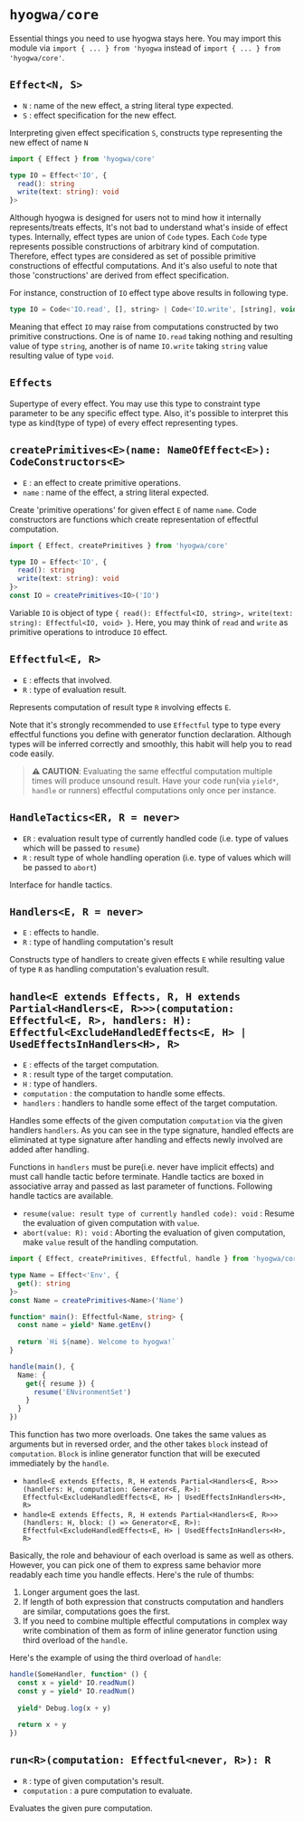 # `hyogwa/core`

Essential things you need to use hyogwa stays here. You may import this module via 
`import { ... } from 'hyogwa` instead of `import { ... } from 'hyogwa/core'`.

## `Effect<N, S>`

- `N` : name of the new effect, a string literal type expected.
- `S` : effect specification for the new effect.

Interpreting given effect specification `S`, constructs type representing the new effect of name `N`

```typescript
import { Effect } from 'hyogwa/core'

type IO = Effect<'IO', {
  read(): string
  write(text: string): void
}>
```

Although hyogwa is designed for users not to mind how it internally represents/treats effects, It's not bad to 
understand what's inside of effect types. Internally, effect types are union of `Code` types. Each `Code` type represents
possible constructions of arbitrary kind of computation. Therefore, effect types are considered as set of possible
primitive constructions of effectful computations. And it's also useful to note that those 'constructions' are derived 
from effect specification.

For instance, construction of `IO` effect type above results in following type.

```typescript
type IO = Code<'IO.read', [], string> | Code<'IO.write', [string], void>
```

Meaning that effect `IO` may raise from computations constructed by two primitive constructions. One is of name `IO.read` taking nothing and resulting value of 
type `string`, another is of name `IO.write` taking `string` value resulting value of type `void`.

## `Effects`

Supertype of every effect. You may use this type to constraint type parameter to be any specific effect type.
Also, it's possible to interpret this type as kind(type of type) of every effect representing types.

## `createPrimitives<E>(name: NameOfEffect<E>): CodeConstructors<E>`

- `E` : an effect to create primitive operations.
- `name` : name of the effect, a string literal expected.

Create 'primitive operations' for given effect `E` of name `name`. Code constructors are functions which create 
representation of effectful computation.

```typescript
import { Effect, createPrimitives } from 'hyogwa/core'

type IO = Effect<'IO', {
  read(): string
  write(text: string): void
}>
const IO = createPrimitives<IO>('IO')
```

Variable `IO` is object of type `{ read(): Effectful<IO, string>, write(text: string): Effectful<IO, void> }`. Here,
you may think of `read` and `write` as primitive operations to introduce `IO` effect.

## `Effectful<E, R>`

- `E` : effects that involved.
- `R` : type of evaluation result.

Represents computation of result type `R` involving effects `E`.

Note that it's strongly recommended to use `Effectful` type to type every effectful functions you define with generator 
function declaration. Although types will be inferred correctly and smoothly, this habit will help you to read code easily.

> **⚠️ CAUTION**: Evaluating the same effectful computation multiple times will produce unsound result. Have your code 
> run(via `yield*`, `handle` or runners) effectful computations only once per instance.

## `HandleTactics<ER, R = never>`

- `ER` : evaluation result type of currently handled code (i.e. type of values which will be passed to `resume`)
- `R` : result type of whole handling operation (i.e. type of values which will be passed to `abort`)

Interface for handle tactics.

## `Handlers<E, R = never>`

- `E` : effects to handle.
- `R` : type of handling computation's result

Constructs type of handlers to create given effects `E` while resulting value of type `R` as handling computation's 
evaluation result.

## `handle<E extends Effects, R, H extends Partial<Handlers<E, R>>>(computation: Effectful<E, R>, handlers: H): Effectful<ExcludeHandledEffects<E, H> | UsedEffectsInHandlers<H>, R>`

- `E` : effects of the target computation.
- `R` : result type of the target computation.
- `H` : type of handlers.
- `computation` : the computation to handle some effects.
- `handlers` : handlers to handle some effect of the target computation.

Handles some effects of the given computation `computation` via the given handlers `handlers`. As you can see in the 
type signature, handled effects are eliminated at type signature after handling and effects newly involved are added 
after handling.

Functions in `handlers` must be pure(i.e. never have implicit effects) and must call handle tactic before terminate. Handle tactics are boxed in associative array and passed
as last parameter of functions. Following handle tactics are available.

- `resume(value: result type of currently handled code): void` : Resume the evaluation of given computation with `value`.
- `abort(value: R): void` : Aborting the evaluation of given computation, make `value` result of the handling computation.

```typescript
import { Effect, createPrimitives, Effectful, handle } from 'hyogwa/core'

type Name = Effect<'Env', {
  get(): string
}>
const Name = createPrimitives<Name>('Name')

function* main(): Effectful<Name, string> {
  const name = yield* Name.getEnv()
  
  return `Hi ${name}. Welcome to hyogwa!`
}

handle(main(), {
  Name: {
    get({ resume }) {
      resume('ENvironmentSet')
    }
  }
})
```

This function has two more overloads. One takes the same values as arguments but in reversed order, and the other takes 
`block` instead of `computation`. `Block` is inline generator function that will be executed immediately by the `handle`.

- `handle<E extends Effects, R, H extends Partial<Handlers<E, R>>>(handlers: H, computation: Generator<E, R>): Effectful<ExcludeHandledEffects<E, H> | UsedEffectsInHandlers<H>, R>`
- `handle<E extends Effects, R, H extends Partial<Handlers<E, R>>>(handlers: H, block: () => Generator<E, R>): Effectful<ExcludeHandledEffects<E, H> | UsedEffectsInHandlers<H>, R>`

Basically, the role and behaviour of each overload is same as well as others. However, you can pick one of them to 
express same behavior more readably each time you handle effects. Here's the rule of thumbs:

1. Longer argument goes the last.
2. If length of both expression that constructs computation and handlers are similar, computations goes the first.
3. If you need to combine multiple effectful computations in complex way write combination of them as form of inline 
generator function using third overload of the `handle`.

Here's the example of using the third overload of `handle`:

```typescript
handle(SomeHandler, function* () {
  const x = yield* IO.readNum()
  const y = yield* IO.readNum()
  
  yield* Debug.log(x + y)
  
  return x + y
})
```

## `run<R>(computation: Effectful<never, R>): R`

- `R` : type of given computation's result.
- `computation` : a pure computation to evaluate.

Evaluates the given pure computation.